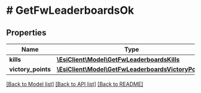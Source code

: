 # # GetFwLeaderboardsOk

## Properties

Name | Type | Description | Notes
------------ | ------------- | ------------- | -------------
**kills** | [**\EsiClient\Model\GetFwLeaderboardsKills**](GetFwLeaderboardsKills.md) |  |
**victory_points** | [**\EsiClient\Model\GetFwLeaderboardsVictoryPoints**](GetFwLeaderboardsVictoryPoints.md) |  |

[[Back to Model list]](../../README.md#models) [[Back to API list]](../../README.md#endpoints) [[Back to README]](../../README.md)
